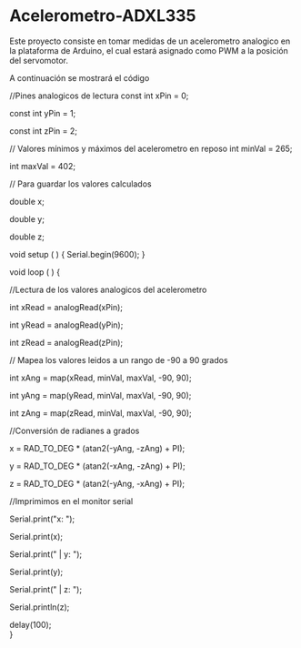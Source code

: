 # Acelerometro-ADXL335
Este proyecto consiste en tomar medidas de un acelerometro analogico en la plataforma de Arduino, el cual estará asignado como PWM a la posición del servomotor.

A continuación se mostrará el código

//Pines analogicos de lectura
 const int xPin = 0;    
 
 const int yPin = 1;
 
 const int zPin = 2;

// Valores mínimos y máximos del acelerometro en reposo
 int minVal = 265;     
 
 int maxVal = 402;

// Para guardar los valores calculados

 double x;    
 
 double y;
 
 double z;

void setup ( ) {
 Serial.begin(9600);
 }

void loop ( ) {

//Lectura de los valores analogicos del acelerometro

 int xRead = analogRead(xPin);  
 
 int yRead = analogRead(yPin);
 
 int zRead = analogRead(zPin);

// Mapea los valores leidos a un rango de -90 a 90 grados

 int xAng = map(xRead, minVal, maxVal, -90, 90);
 
 int yAng = map(yRead, minVal, maxVal, -90, 90);
 
 int zAng = map(zRead, minVal, maxVal, -90, 90);

//Conversión de radianes a grados

 x = RAD_TO_DEG * (atan2(-yAng, -zAng) + PI);
 
 y = RAD_TO_DEG * (atan2(-xAng, -zAng) + PI);
 
 z = RAD_TO_DEG * (atan2(-yAng, -xAng) + PI);

//Imprimimos en el monitor serial

 Serial.print("x: ");
 
 Serial.print(x);
 
 Serial.print(" | y: ");
 
 Serial.print(y);
 
 Serial.print(" | z: ");
 
 Serial.println(z);

delay(100);  
 }

